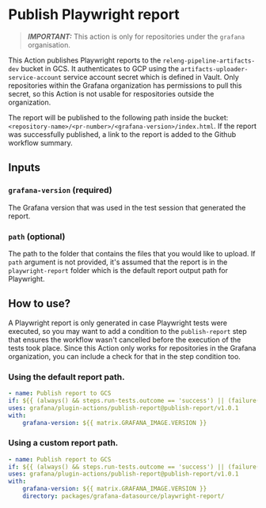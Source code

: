 # Publish Playwright report

> **_IMPORTANT:_** This action is only for repositories under the `grafana` organisation.

This Action publishes Playwright reports to the `releng-pipeline-artifacts-dev` bucket in GCS. It authenticates to GCP using the `artifacts-uploader-service-account` service account secret which is defined in Vault. Only repositories within the Grafana organization has permissions to pull this secret, so this Action is not usable for respositories outside the organization.

The report will be published to the following path inside the bucket: `<repository-name>/<pr-number>/<grafana-version>/index.html`. If the report was successfully published, a link to the report is added to the Github workflow summary.

## Inputs

### `grafana-version` (required)

The Grafana version that was used in the test session that generated the report.

### `path` (optional)

The path to the folder that contains the files that you would like to upload. If `path` argument is not provided, it's assumed that the report is in the `playwright-report` folder which is the default report output path for Playwright.

## How to use?

A Playwright report is only generated in case Playwright tests were executed, so you may want to add a condition to the `publish-report` step that ensures the workflow wasn't cancelled before the execution of the tests took place. Since this Action only works for repositories in the Grafana organization, you can include a check for that in the step condition too.

### Using the default report path.
<!-- x-release-please-start-version -->
```yml
- name: Publish report to GCS
if: ${{ (always() && steps.run-tests.outcome == 'success') || (failure() && steps.run-tests.outcome == 'failure') && github.event.organization.login == 'grafana' }}
uses: grafana/plugin-actions/publish-report@publish-report/v1.0.1
with:
    grafana-version: ${{ matrix.GRAFANA_IMAGE.VERSION }}
```
<!-- x-release-please-end-version -->
### Using a custom report path.
<!-- x-release-please-start-version -->
```yml
- name: Publish report to GCS
if: ${{ (always() && steps.run-tests.outcome == 'success') || (failure() && steps.run-tests.outcome == 'failure') && github.event.organization.login == 'grafana' }}
uses: grafana/plugin-actions/publish-report@publish-report/v1.0.1
with:
    grafana-version: ${{ matrix.GRAFANA_IMAGE.VERSION }}
    directory: packages/grafana-datasource/playwright-report/
```
<!-- x-release-please-end-version -->
